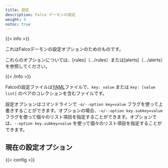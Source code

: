 ```yaml
---
title: 設定
description: Falco デーモンの設定
weight: 4
notoc: true
---
```


{{< info >}}

これはFalcoデーモンの設定オプションのためのものです。

これらのオプションについては、[rules]（.../rules）または[alerts]（.../alerts）を参照してください。

{{< /info >}}


Falcoの設定ファイルは[YAML](http://www.yaml.org/start.html)ファイルで、`key: value` または `key: [value list]` のペアのコレクションを含むファイルです。


設定オプションはコマンドラインで `-o/--option key=value` フラグを使って上書きすることができます。オプションの場合、`-o/--option key.subkey=value` フラグを使って個々のリスト項目を指定することができます。オプションでは、`--option key.subkey=value` を使って個々のリスト項目を指定することができます。

## 現在の設定オプション


[comment]: <> (@kris-nova: This data is loaded from the YAML file in data/en/config.yaml)
{{< config >}}
